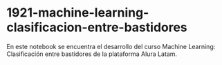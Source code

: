 # 1921-machine-learning-clasificacion-entre-bastidores
En este notebook se encuentra el desarrollo del curso Machine Learning: Clasificación entre bastidores de la plataforma Alura Latam.

